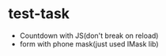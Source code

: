 # test-task

- Countdown with JS(don't break on reload) 
- form with phone mask(just used IMask lib) 
